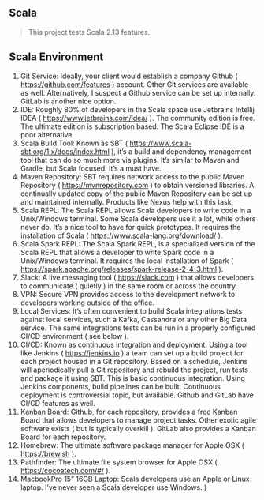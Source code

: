 Scala
-----
>This project tests Scala 2.13 features.

Scala Environment
-----------------
1. Git Service: Ideally, your client would establish a company Github ( https://github.com/features ) account. Other Git services are available as well. Alternatively, I suspect a Github service can be set up internally. GitLab is another nice option.
2. IDE: Roughly 80% of developers in the Scala space use Jetbrains Intellij IDEA ( https://www.jetbrains.com/idea/ ). The community edition is free. The ultimate edition is subscription based. The Scala Eclipse IDE is a poor alternative.
3. Scala Build Tool: Known as SBT ( https://www.scala-sbt.org/1.x/docs/index.html ), it’s a build and dependency management tool that can do so much more via plugins. It’s similar to Maven and Gradle, but Scala focused. It’s a must have.
4. Maven Repository: SBT requires network access to the public Maven Repository ( https://mvnrepository.com ) to obtain versioned libraries. A continually updated copy of the public Maven Repository can be set up and maintained internally. Products like Nexus help with this task.
5. Scala REPL: The Scala REPL allows Scala developers to write code in a Unix/Windows terminal. Some Scala developers use it a lot, while others never do. It’s a nice tool to have for quick prototypes. It requires the installation of Scala ( https://www.scala-lang.org/download/ ).
6. Scala Spark REPL: The Scala Spark REPL, is a specialized version of the Scala REPL that allows a developer to write Spark code in a Unix/Windows terminal. It requires the local installation of Spark ( https://spark.apache.org/releases/spark-release-2-4-3.html ).
7. Slack: A live messaging tool ( https://slack.com ) that allows developers to communicate ( quietly ) in the same room or across the country.
8. VPN: Secure VPN provides access to the development network to developers working outside of the office.
9. Local Services: It’s often convenient to build Scala integrations tests against local services, such a Kafka, Cassandra or any other Big Data service. The same integrations tests can be run in a properly configured CI/CD environment ( see below ).
10. CI/CD: Known as continuous integration and deployment. Using a tool like Jenkins ( https://jenkins.io ) a team can set up a build project for each project housed in a Git repository. Based on a schedule, Jenkins will aperiodically pull a Git repository and rebuild the project, run tests and package it using SBT. This is basic continuous integration. Using Jenkins components, build pipelines can be built. Continuous deployment is controversial topic, but available. Github and GitLab have CI/CD features as well.
11. Kanban Board: Github, for each repository, provides a free Kanban Board that allows developers to manage project tasks. Other exotic agile software exists ( but is typically overkill ). GitLab also provides a Kanban Board for each repository.
12. Homebrew: The ultimate software package manager for Apple OSX ( https://brew.sh ).
13. Pathfinder: The ultimate file system browser for Apple OSX ( https://cocoatech.com/#/ ).
14. MacbookPro 15” 16GB Laptop: Scala developers use an Apple or Linux laptop. I’ve never seen a Scala developer use Windows.:)